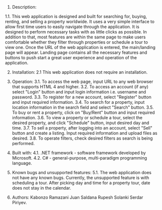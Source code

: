 1. Description:

1.1. This web application is designed and built for searching for, buying, renting, and selling a property worldwide. It uses a very simple interface to allow first time users to easily navigate through the application. It is designed to perform necessary tasks with as little clicks as possible. In addition to that, most features are within the same page to make users comfortable whether they filter through properties or schedule a tour to view one. Once the URL of the web application is entered, the main/landing page will appear. Landing page contains all the necessary features and buttons to push start a great user experience and operation of the application. 

2. Installation:
2.1 This web application does not require an installation. 

3. Operation:
3.1. To access the web page, input URL to any web browser that supports HTML 4 and higher.
3.2. To access an account (if any) select "Login" button and input login information i.e. username and password.
3.3. To register for a new account, select "Register" button and input required information.
3.4. To search for a property, input location information in the search field and select "Search" button.
3.5. To buy or rent a property, click on "Buy/Rent" button and input required information.
3.6. To view a property or schedule a tour, select the desired property, and click "Schedule" button, input desired day and time.
3.7. To sell a property, after logging into an account, select "Sell" button and create a listing. Input required information and upload files as desired.
3.8. To operate filters, check desired filters as search is being performed. 

4. Built with:
4.1. .NET framework - software framework developed by Microsoft.
4.2. C# - general-purpose, multi-paradigm programming language.

5. Known bugs and unsupported features: 
5.1. The web application does not have any known bugs.
Currently, the unsupported feature is with scheduling a tour. 
After picking day and time for a property tour, date does not stay in the calendar.

6. Authors:
Kabonzo Ramazani
Juan Saldana
Rupesh Solanki
Serdar Piriyev.

